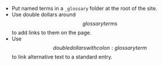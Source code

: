 * Put named terms in a `_glossary` folder at the root of the site.
* Use double dollars around $$glossary terms$$ to add links to them on the page.
* Use $$double dollars with colon:glossary term$$ to link alternative text to a standard entry.